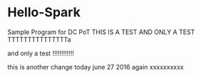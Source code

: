# Hello-Spark
Sample Program for DC PoT
THIS IS A TEST AND ONLY A TEST
TTTTTTTTTTTTTTTa


and only a test !!!!!!!!!!!!

this is another change today june 27 2016 again xxxxxxxxxx

